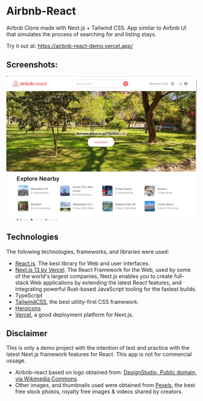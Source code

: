 # Airbnb-React

Airbnb Clone made with Next.js + Tailwind CSS. App similar to Airbnb UI that simulates the process of searching for and listing stays.

Try it out at: <a href="https://airbnb-react-demo.vercel.app/" target="_blank">https://airbnb-react-demo.vercel.app/</a>

## Screenshots:

<div align="center">
  <img src="screenshots/Airbnb-react2.jpg" alt="screenshot" width="700" style="width:700px;"/>
</div>

## Technologies

The following technologies, frameworks, and libraries were used:

- [React.js](https://react.dev/). The best library for Web and user interfaces.
- [Next.js 13 by Vercel](https://nextjs.org/). The React Framework for the Web, used by some of the world's largest companies, Next.js enables you to create full-stack Web applications by extending the latest React features, and integrating powerful Rust-based JavaScript tooling for the fastest builds.
- TypeScript
- [TailwindCSS](https://tailwindcss.com/), the best utility-first CSS framework.
- [Heroicons](https://github.com/tailwindlabs/heroicons)
- [Vercel](https://vercel.com), a good deployment platform for Next.js.

## Disclaimer

This is only a demo project with the intention of test and practice with the latest Next.js framework features for React. This app is not for commercial ussage.

- Airbnb-react based on logo obtained from: [DesignStudio, Public domain, via Wikimedia Commons](https://commons.wikimedia.org/wiki/File:Airbnb_Logo_B%C3%A9lo.svg).
- Other images, and thumbnails used were obtained from [Pexels](https://www.pexels.com/), the best free stock photos, royalty free images & videos shared by creators.
